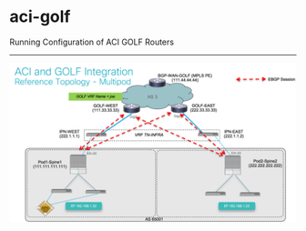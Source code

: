 # aci-golf
<P>
Running Configuration of ACI GOLF Routers
<p>
<hr>
<p>
<img src="https://github.com/joezersk/aci-golf/blob/master/ACI-GOLF-Sample-Topo2.png">
